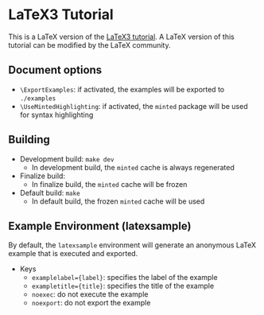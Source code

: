 # LaTeX3 Tutorial

This is a LaTeX version of the [LaTeX3 tutorial](https://www.alanshawn.com/latex3-tutorial/).
A LaTeX version of this tutorial can be modified by the LaTeX community.


## Document options

- `\ExportExamples`: if activated, the examples will be exported to `./examples`
- `\UseMintedHighlighting`: if activated, the `minted` package will be used for syntax highlighting


## Building

- Development build: `make dev`
  - In development build, the `minted` cache is always regenerated
- Finalize build:
  - In finalize build, the `minted` cache will be frozen
- Default build: `make`
  - In default build, the frozen `minted` cache will be used

## Example Environment (latexsample)

By default, the `latexsample` environment will generate an anonymous LaTeX example that is executed and exported.

- Keys
  - `examplelabel={label}`: specifies the label of the example
  - `exampletitle={title}`: specifies the title of the example
  - `noexec`: do not execute the example
  - `noexport`: do not export the example
 
